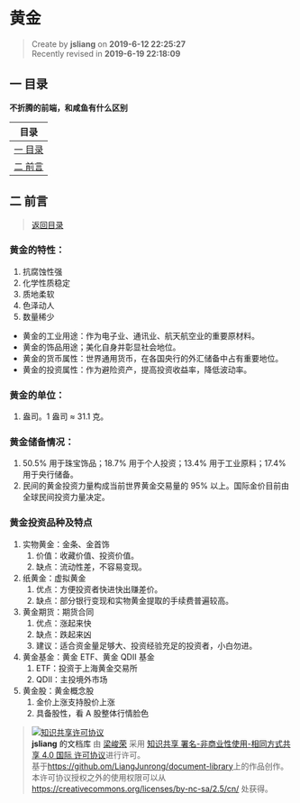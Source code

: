 黄金
===

> Create by **jsliang** on **2019-6-12 22:25:27**  
> Recently revised in **2019-6-19 22:18:09**

## <a name="chapter-one" id="chapter-one">一 目录</a>

**不折腾的前端，和咸鱼有什么区别**

| 目录 |
| --- | 
| [一 目录](#chapter-one) | 
| <a name="catalog-chapter-two" id="catalog-chapter-two"></a>[二 前言](#chapter-two) |

## <a name="chapter-two" id="chapter-two">二 前言</a>

> [返回目录](#chapter-one)

### 黄金的特性：

1. 抗腐蚀性强
2. 化学性质稳定
3. 质地柔软
4. 色泽动人
5. 数量稀少

* 黄金的工业用途：作为电子业、通讯业、航天航空业的重要原材料。
* 黄金的饰品用途；美化自身并彰显社会地位。
* 黄金的货币属性：世界通用货币，在各国央行的外汇储备中占有重要地位。
* 黄金的投资属性：作为避险资产，提高投资收益率，降低波动率。

### 黄金的单位：

1. 盎司。1 盎司 ≈ 31.1 克。

### 黄金储备情况：

1. 50.5% 用于珠宝饰品；18.7% 用于个人投资；13.4% 用于工业原料；17.4% 用于央行储备。
2. 民间的黄金投资力量构成当前世界黄金交易量的 95% 以上。国际金价目前由全球民间投资力量决定。

### 黄金投资品种及特点

1. 实物黄金：金条、金首饰
   1. 价值：收藏价值、投资价值。
   2. 缺点：流动性差，不容易变现。
2. 纸黄金：虚拟黄金
   1. 优点：方便投资者快进快出赚差价。
   2. 缺点：部分银行变现和实物黄金提取的手续费普遍较高。
3. 黄金期货：期货合同
   1. 优点：涨起来快
   2. 缺点：跌起来凶
   3. 建议：适合资金量足够大、投资经验充足的投资者，小白勿进。
4. 黄金基金：黄金 ETF、黄金 QDII 基金
   1. ETF：投资于上海黄金交易所
   2. QDII：主投境外市场
5. 黄金股：黄金概念股
   1. 金价上涨支持股价上涨
   2. 具备股性，看 A 股整体行情脸色

> <a rel="license" href="http://creativecommons.org/licenses/by-nc-sa/4.0/"><img alt="知识共享许可协议" style="border-width:0" src="https://i.creativecommons.org/l/by-nc-sa/4.0/88x31.png" /></a><br /><a xmlns:dct="http://purl.org/dc/terms/" property="dct:title">**jsliang** 的文档库</a> 由 <a xmlns:cc="http://creativecommons.org/ns#" href="https://github.com/LiangJunrong/document-library" property="cc:attributionName" rel="cc:attributionURL">梁峻荣</a> 采用 <a rel="license" href="http://creativecommons.org/licenses/by-nc-sa/4.0/">知识共享 署名-非商业性使用-相同方式共享 4.0 国际 许可协议</a>进行许可。<br />基于<a xmlns:dct="http://purl.org/dc/terms/" href="https://github.com/LiangJunrong/document-library" rel="dct:source">https://github.om/LiangJunrong/document-library</a>上的作品创作。<br />本许可协议授权之外的使用权限可以从 <a xmlns:cc="http://creativecommons.org/ns#" href="https://creativecommons.org/licenses/by-nc-sa/2.5/cn/" rel="cc:morePermissions">https://creativecommons.org/licenses/by-nc-sa/2.5/cn/</a> 处获得。